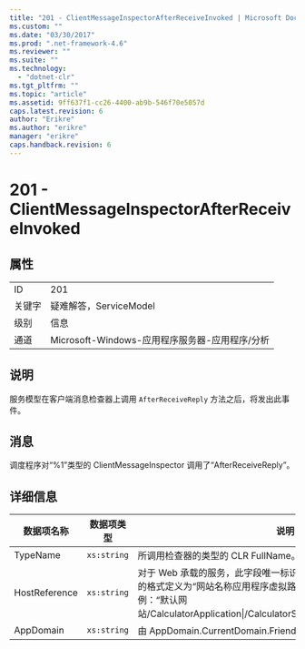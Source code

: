 ```yaml
---
title: "201 - ClientMessageInspectorAfterReceiveInvoked | Microsoft Docs"
ms.custom: ""
ms.date: "03/30/2017"
ms.prod: ".net-framework-4.6"
ms.reviewer: ""
ms.suite: ""
ms.technology: 
  - "dotnet-clr"
ms.tgt_pltfrm: ""
ms.topic: "article"
ms.assetid: 9ff637f1-cc26-4400-ab9b-546f70e5057d
caps.latest.revision: 6
author: "Erikre"
ms.author: "erikre"
manager: "erikre"
caps.handback.revision: 6
---
```

# 201 - ClientMessageInspectorAfterReceiveInvoked
## 属性  
  
|||  
|-|-|  
|ID|201|  
|关键字|疑难解答，ServiceModel|  
|级别|信息|  
|通道|Microsoft\-Windows\-应用程序服务器\-应用程序\/分析|  
  
## 说明  
 服务模型在客户端消息检查器上调用 `AfterReceiveReply` 方法之后，将发出此事件。  
  
## 消息  
 调度程序对“%1”类型的 ClientMessageInspector 调用了“AfterReceiveReply”。  
  
## 详细信息  
  
|数据项名称|数据项类型|说明|  
|-----------|-----------|--------|  
|TypeName|`xs:string`|所调用检查器的类型的 CLR FullName。|  
|HostReference|`xs:string`|对于 Web 承载的服务，此字段唯一标识 Web 层次结构中的服务。此字段的格式定义为“网站名称应用程序虚拟路径&#124;服务虚拟路径&#124;服务名称”。示例：“默认网站\/CalculatorApplication&#124;\/CalculatorService.svc&#124;CalculatorService”。|  
|AppDomain|`xs:string`|由 AppDomain.CurrentDomain.FriendlyName 返回的字符串。|